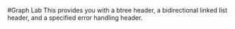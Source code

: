 #Graph Lab
This provides you with a btree header, a bidirectional linked list header, and a specified error handling header.